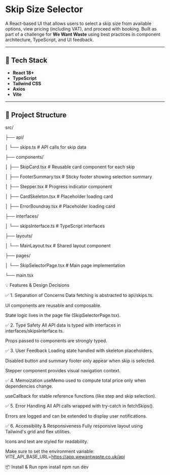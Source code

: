 # Skip Size Selector

A React-based UI that allows users to select a skip size from available options, view pricing (including VAT), and proceed with booking. Built as part of a challenge for **We Want Waste** using best practices in component architecture, TypeScript, and UI feedback.

---

## 🔧 Tech Stack
- **React 18+**
- **TypeScript**
- **Tailwind CSS**
- **Axios**
- **Vite**
---

## 📁 Project Structure
src/

├── api/

│   └── skips.ts             # API calls for skip data

├── components/

│   ├── SkipCard.tsx         # Reusable card component for each skip

│   ├── FooterSummary.tsx    # Sticky footer showing selection summary

│   ├── Stepper.tsx          # Progress indicator component

│   ├── CardSkeleton.tsx     # Placeholder loading card

│   ├── ErrorBoundray.tsx    # Placeholder loading card

├── interfaces/

│   └── skipsInterface.ts    # TypeScript interfaces

├── layouts/

│   └── MainLayout.tsx       # Shared layout component

├── pages/

│   └── SkipSelectorPage.tsx # Main page implementation

└── main.tsx

💡 Features & Design Decisions

✅ 1. Separation of Concerns
Data fetching is abstracted to api/skips.ts.

UI components are reusable and composable.

State logic lives in the page file (SkipSelectorPage.tsx).

✅ 2. Type Safety
All API data is typed with interfaces in interfaces/skipsInterface.ts.

Props passed to components are strongly typed.

✅ 3. User Feedback
Loading state handled with skeleton placeholders.

Disabled button and summary footer only appear when skip is selected.

Stepper component provides visual navigation context.

✅ 4. Memoization
useMemo used to compute total price only when dependencies change.

useCallback for stable reference functions (like step and skip selection).

✅ 5. Error Handling
All API calls wrapped with try-catch in fetchSkips().

Errors are logged and can be extended to display user notifications.

✅ 6. Accessibility & Responsiveness
Fully responsive layout using Tailwind's grid and flex utilities.

Icons and text are styled for readability.

Make sure to set the environment variable:
VITE_API_BASE_URL=https://app.wewantwaste.co.uk/api

📦 Install & Run
npm install
npm run dev